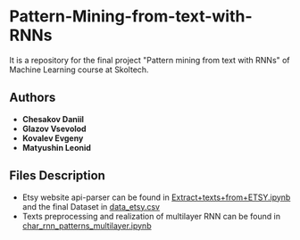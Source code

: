# Pattern-Mining-from-text-with-RNNs
It is a repository for the final project "Pattern mining from text with RNNs" of Machine Learning course at Skoltech.

## Authors
* **Chesakov Daniil**
* **Glazov Vsevolod**
* **Kovalev Evgeny**
* **Matyushin Leonid**

## Files Description

* Etsy website api-parser can be found in [Extract+texts+from+ETSY.ipynb](https://github.com/blacKitten13/Pattern-Mining-from-text-with-RNNs/blob/master/Extract%2Btexts%2Bfrom%2BETSY.ipynb) and the final Dataset in [data_etsy.csv](https://github.com/blacKitten13/Pattern-Mining-from-text-with-RNNs/blob/master/data_etsy.csv)
* Texts preprocessing and realization of multilayer RNN can be found in [char_rnn_patterns_multilayer.ipynb](https://github.com/blacKitten13/Pattern-Mining-from-text-with-RNNs/blob/master/char_rnn_patterns_multilayer.ipynb)

